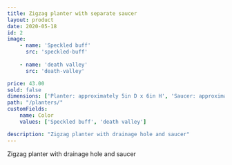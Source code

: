 ```yaml
---
title: Zigzag planter with separate saucer
layout: product
date: 2020-05-18
id: 2
image:
    - name: 'Speckled buff'
      src: 'speckled-buff'
    
    - name: 'death valley'
      src: 'death-valley'

price: 43.00
sold: false
dimensions: ['Planter: approximately 5in D x 6in H', 'Saucer: approximately 5in D']
path: "/planters/"
customFields:
    name: Color
    values: ['Speckled buff', 'death valley']

description: "Zigzag planter with drainage hole and saucer"
---
```


Zigzag planter with drainage hole and saucer